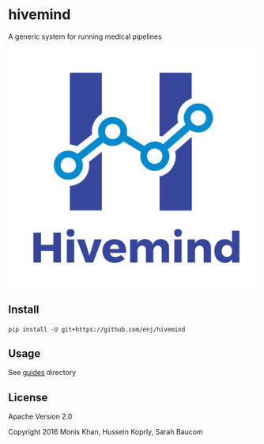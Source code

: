 # hivemind
A generic system for running medical pipelines

![Hivemind Logo](logo.jpg "Hivemind Logo")

## Install
`pip install -U git+https://github.com/enj/hivemind`

## Usage
See [guides](https://github.com/enj/hivemind/tree/master/guides) directory

## License
Apache Version 2.0

Copyright 2016 Monis Khan, Hussein Koprly, Sarah Baucom
